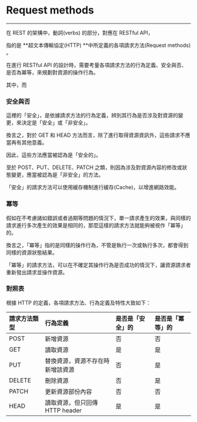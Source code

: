 # Request methods

---

在 REST 的架構中，動詞\(verbs\) 的部分，對應在 RESTful API，

指的是 **超文本傳輸協定\(HTTP\) **中所定義的各項請求方法\(Request methods\) 。

在進行 RESTful API 的設計時，需要考量各項請求方法的行為定義、安全與否、是否為冪等，來規劃對資源的操作行為。

其中，而

### 安全與否

這裡的「安全」，是依據請求方法的行為定義，辨別其行為是否涉及對資源的變更，來決定是「安全」或「非安全」。

換言之，對於 GET 和 HEAD 方法而言，除了進行取得資源資訊外，這些請求不應當再有其他意義。

因此，這些方法應當被認為是「安全的」。

至於 POST、PUT、DELETE、PATCH 之類，則因為涉及對資源內容的修改或狀態變更，應當被認為是「非安全」的方法。

「安全」的請求方法可以使用緩存機制進行緩存\(Cache\)，以增進網路效能。

### 冪等

假如在不考慮諸如錯誤或者過期等問題的情況下，單一請求產生的效果，與同樣的請求進行多次產生的效果是相同的，那麼這樣的請求方法就能夠被視作「冪等」的。

換言之，「冪等」指的是同樣的操作行為，不管是執行一次或執行多次，都會得到同樣的資源狀態結果。

「冪等」的請求方法，可以在不確定其操作行為是否成功的情況下，讓資源請求者重新發出請求並操作資源。

### 對照表

根據 HTTP 的定義，各項請求方法、行為定義及特性大致如下：

| 請求方法類型 | 行為定義 | 是否是「安全」的 | 是否是「冪等」的 |
| :--- | :--- | :--- | :--- |
| POST | 新增資源 | 否 | 否 |
| GET | 讀取資源 | 是 | 是 |
| PUT | 替換資源，資源不存在時新增該資源 | 否 | 是 |
| DELETE | 刪除資源 | 否 | 是 |
| PATCH | 更新資源部份內容 | 否 | 否 |
| HEAD | 讀取資源，但只回傳 HTTP header | 是 | 是 |

